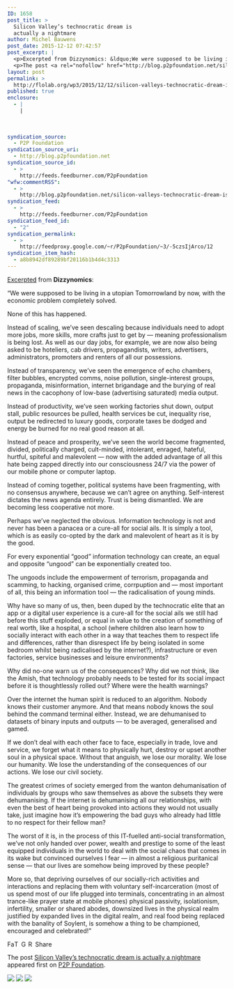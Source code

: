 ```yaml
---
ID: 1658
post_title: >
  Silicon Valley’s technocratic dream is
  actually a nightmare
author: Michel Bauwens
post_date: 2015-12-12 07:42:57
post_excerpt: |
  <p>Excerpted from Dizzynomics: &ldquo;We were supposed to be living in a utopian Tomorrowland by now, with the economic problem completely solved. None of this has happened. Instead of scaling, we&rsquo;ve seen descaling because individuals need to adopt more jobs, more skills, more crafts just to get by &mdash; meaning professionalism is being lost. As well [&hellip;]</p>
  <p>The post <a rel="nofollow" href="http://blog.p2pfoundation.net/silicon-valleys-technocratic-dream-is-actually-a-nightmare/2015/12/12">Silicon Valley&rsquo;s technocratic dream is actually a nightmare</a> appeared first on <a rel="nofollow" href="http://blog.p2pfoundation.net/">P2P Foundation</a>.</p>
layout: post
permalink: >
  http://flolab.org/wp3/2015/12/12/silicon-valleys-technocratic-dream-is-actually-a-nightmare/
published: true
enclosure:
  - |
    |
        
        
        
syndication_source:
  - P2P Foundation
syndication_source_uri:
  - http://blog.p2pfoundation.net
syndication_source_id:
  - >
    http://feeds.feedburner.com/P2pFoundation
"wfw:commentRSS":
  - >
    http://blog.p2pfoundation.net/silicon-valleys-technocratic-dream-is-actually-a-nightmare/2015/12/12/feed
syndication_feed:
  - >
    http://feeds.feedburner.com/P2pFoundation
syndication_feed_id:
  - "2"
syndication_permalink:
  - >
    http://feedproxy.google.com/~r/P2pFoundation/~3/-5czsIjArco/12
syndication_item_hash:
  - a8b8942df89289bf20116b1b4d4c3313
---
```

[Excerpted][1] from **Dizzynomics**:

“We were supposed to be living in a utopian Tomorrowland by now, with the economic problem completely solved.

None of this has happened.

Instead of scaling, we’ve seen descaling because individuals need to adopt more jobs, more skills, more crafts just to get by — meaning professionalism is being lost. As well as our day jobs, for example, we are now also being asked to be hoteliers, cab drivers, propagandists, writers, advertisers, administrators, promoters and renters of all our possessions.

Instead of transparency, we’ve seen the emergence of echo chambers, filter bubbles, encrypted comms, noise pollution, single-interest groups, propaganda, misinformation, internet brigandage and the burying of real news in the cacophony of low-base (advertising saturated) media output.

Instead of productivity, we’ve seen working factories shut down, output stall, public resources be pulled, health services be cut, inequality rise, output be redirected to luxury goods, corporate taxes be dodged and energy be burned for no real good reason at all.

Instead of peace and prosperity, we’ve seen the world become fragmented, divided, politically charged, cult-minded, intolerant, enraged, hateful, hurtful, spiteful and malevolent — now with the added advantage of all this hate being zapped directly into our consciousness 24/7 via the power of our mobile phone or computer laptop.

Instead of coming together, political systems have been fragmenting, with no consensus anywhere, because we can’t agree on anything. Self-interest dictates the news agenda entirely. Trust is being dismantled. We are becoming less cooperative not more.

Perhaps we’ve neglected the obvious. Information technology is not and never has been a panacea or a cure-all for social ails. It is simply a tool, which is as easily co-opted by the dark and malevolent of heart as it is by the good.

For every exponential “good” information technology can create, an equal and opposite “ungood” can be exponentially created too. 

The ungoods include the empowerment of terrorism, propaganda and scamming, to hacking, organised crime, corrpuption and — most important of all, this being an information tool — the radicalisation of young minds.

Why have so many of us, then, been duped by the technocratic elite that an app or a digital user experience is a cure-all for the social ails we still had before this stuff exploded, or equal in value to the creation of something of real worth, like a hospital, a school (where children also learn how to socially interact with each other in a way that teaches them to respect life and differences, rather than disrespect life by being isolated in some bedroom whilst being radicalised by the internet?), infrastructure or even factories, service businesses and leisure environments?

Why did no-one warn us of the consequences? Why did we not think, like the Amish, that technology probably needs to be tested for its social impact before it is thoughtlessly rolled out? Where were the health warnings?

Over the internet the human spirit is reduced to an algorithm. Nobody knows their customer anymore. And that means nobody knows the soul behind the command terminal either. Instead, we are dehumanised to datasets of binary inputs and outputs — to be averaged, generalised and gamed.

If we don’t deal with each other face to face, especially in trade, love and service, we forget what it means to physically hurt, destroy or upset another soul in a physical space. Without that anguish, we lose our morality. We lose our humanity. We lose the understanding of the consequences of our actions. We lose our civil society.

The greatest crimes of society emerged from the wanton dehumanisation of individuals by groups who saw themselves as above the subsets they were dehumanising. If the internet is dehumanising all our relationships, with even the best of heart being provoked into actions they would not usually take, just imagine how it’s empowering the bad guys who already had little to no respect for their fellow man?

The worst of it is, in the process of this IT-fuelled anti-social transformation, we’ve not only handed over power, wealth and prestige to some of the least equipped individuals in the world to deal with the social chaos that comes in its wake but convinced ourselves I fear — in almost a religious puritanical sense — that our lives are somehow being improved by these people?

More so, that depriving ourselves of our socially-rich activities and interactions and replacing them with voluntary self-incarceration (most of us spend most of our life plugged into terminals, concentrating in an almost trance-like prayer state at mobile phones) physical passivity, isolationism, infertility, smaller or shared abodes, downsized lives in the physical realm justified by expanded lives in the digital realm, and real food being replaced with the banality of Soylent, is somehow a thing to be championed, encouraged and celebrated!”

<a class="a2a_button_facebook" href="http://www.addtoany.com/add_to/facebook?linkurl=http%3A%2F%2Fblog.p2pfoundation.net%2Fsilicon-valleys-technocratic-dream-is-actually-a-nightmare%2F2015%2F12%2F12&linkname=Silicon%20Valley%E2%80%99s%20technocratic%20dream%20is%20actually%20a%20nightmare" title="Facebook" rel="nofollow"><img src="http://blog.p2pfoundation.net/wp-content/plugins/add-to-any/icons/facebook.png" width="16" height="16" alt="Facebook" /></a><a class="a2a_button_twitter" href="http://www.addtoany.com/add_to/twitter?linkurl=http%3A%2F%2Fblog.p2pfoundation.net%2Fsilicon-valleys-technocratic-dream-is-actually-a-nightmare%2F2015%2F12%2F12&linkname=Silicon%20Valley%E2%80%99s%20technocratic%20dream%20is%20actually%20a%20nightmare" title="Twitter" rel="nofollow"><img src="http://blog.p2pfoundation.net/wp-content/plugins/add-to-any/icons/twitter.png" width="16" height="16" alt="Twitter" /></a><a class="a2a_button_google_plus" href="http://www.addtoany.com/add_to/google_plus?linkurl=http%3A%2F%2Fblog.p2pfoundation.net%2Fsilicon-valleys-technocratic-dream-is-actually-a-nightmare%2F2015%2F12%2F12&linkname=Silicon%20Valley%E2%80%99s%20technocratic%20dream%20is%20actually%20a%20nightmare" title="Google+" rel="nofollow"><img src="http://blog.p2pfoundation.net/wp-content/plugins/add-to-any/icons/google_plus.png" width="16" height="16" alt="Google+" /></a><a class="a2a_button_reddit" href="http://www.addtoany.com/add_to/reddit?linkurl=http%3A%2F%2Fblog.p2pfoundation.net%2Fsilicon-valleys-technocratic-dream-is-actually-a-nightmare%2F2015%2F12%2F12&linkname=Silicon%20Valley%E2%80%99s%20technocratic%20dream%20is%20actually%20a%20nightmare" title="Reddit" rel="nofollow"><img src="http://blog.p2pfoundation.net/wp-content/plugins/add-to-any/icons/reddit.png" width="16" height="16" alt="Reddit" /></a><a class="a2a_dd a2a_target addtoany_share_save" href="https://www.addtoany.com/share#url=http%3A%2F%2Fblog.p2pfoundation.net%2Fsilicon-valleys-technocratic-dream-is-actually-a-nightmare%2F2015%2F12%2F12&title=Silicon%20Valley%E2%80%99s%20technocratic%20dream%20is%20actually%20a%20nightmare" id="wpa2a_2"><img src="http://blog.p2pfoundation.net/wp-content/plugins/add-to-any/share_save_120_16.png" width="120" height="16" alt="Share" /></a>

The post <a rel="nofollow" href="http://blog.p2pfoundation.net/silicon-valleys-technocratic-dream-is-actually-a-nightmare/2015/12/12">Silicon Valley’s technocratic dream is actually a nightmare</a> appeared first on <a rel="nofollow" href="http://blog.p2pfoundation.net/">P2P Foundation</a>.

<div class="feedflare">
  <a href="http://feeds.feedburner.com/~ff/P2pFoundation?a=-5czsIjArco:3f1wkp_tag8:7Q72WNTAKBA"><img src="http://feeds.feedburner.com/~ff/P2pFoundation?d=7Q72WNTAKBA" border="0" /></img></a> <a href="http://feeds.feedburner.com/~ff/P2pFoundation?a=-5czsIjArco:3f1wkp_tag8:D7DqB2pKExk"><img src="http://feeds.feedburner.com/~ff/P2pFoundation?i=-5czsIjArco:3f1wkp_tag8:D7DqB2pKExk" border="0" /></img></a> <a href="http://feeds.feedburner.com/~ff/P2pFoundation?a=-5czsIjArco:3f1wkp_tag8:2mJPEYqXBVI"><img src="http://feeds.feedburner.com/~ff/P2pFoundation?d=2mJPEYqXBVI" border="0" /></img></a>
</div>

<img src="http://feeds.feedburner.com/~r/P2pFoundation/~4/-5czsIjArco" height="1" width="1" alt="" />

 [1]: https://dizzynomics.wordpress.com/2015/11/14/silicon-valley-utopia-aint-gonna-happen/
